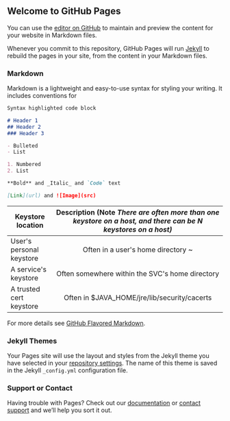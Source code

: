 ## Welcome to GitHub Pages

You can use the [editor on GitHub](https://github.com/damnedbutnotforsaken/Website/edit/master/index.md) to maintain and preview the content for your website in Markdown files.

Whenever you commit to this repository, GitHub Pages will run [Jekyll](https://jekyllrb.com/) to rebuild the pages in your site, from the content in your Markdown files.

### Markdown

Markdown is a lightweight and easy-to-use syntax for styling your writing. It includes conventions for

```markdown
Syntax highlighted code block

# Header 1
## Header 2
### Header 3

- Bulleted
- List

1. Numbered
2. List

**Bold** and _Italic_ and `Code` text

[Link](url) and ![Image](src)
```

|Keystore location |Description (Note *There are often more than one keystore on a host, and there can be N keystores on a host)* |
| ------------- |:-------------:|
| User's personal keystore     | Often in a user's home directory ~ |
| A service's keystore     | Often somewhere within the SVC's home directory    |
| A trusted cert keystore | Often in $JAVA_HOME/jre/lib/security/cacerts     |


For more details see [GitHub Flavored Markdown](https://guides.github.com/features/mastering-markdown/).

### Jekyll Themes

Your Pages site will use the layout and styles from the Jekyll theme you have selected in your [repository settings](https://github.com/damnedbutnotforsaken/Website/settings). The name of this theme is saved in the Jekyll `_config.yml` configuration file.

### Support or Contact

Having trouble with Pages? Check out our [documentation](https://help.github.com/categories/github-pages-basics/) or [contact support](https://github.com/contact) and we’ll help you sort it out.

